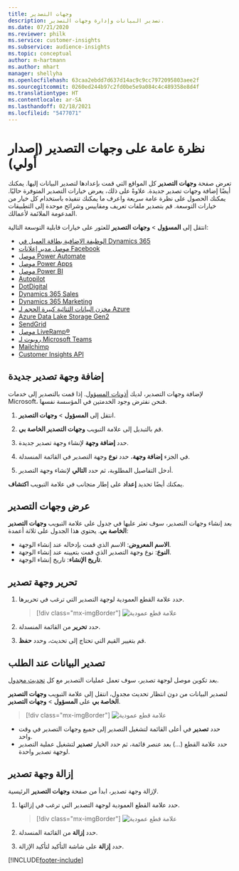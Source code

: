 ```yaml
---
title: وجهات التصدير
description: تصدير البيانات وإدارة وجهات التصدير.
ms.date: 07/21/2020
ms.reviewer: philk
ms.service: customer-insights
ms.subservice: audience-insights
ms.topic: conceptual
author: m-hartmann
ms.author: mhart
manager: shellyha
ms.openlocfilehash: 63caa2ebdd7d637d14ac9c9cc7972095803aee2f
ms.sourcegitcommit: 0260ed244b97c2fd0be5e9a084c4c489358e8d4f
ms.translationtype: HT
ms.contentlocale: ar-SA
ms.lasthandoff: 02/18/2021
ms.locfileid: "5477071"
---
```

# <a name="export-destinations-preview-overview"></a>نظرة عامة على وجهات التصدير (إصدار أولي)

تعرض صفحة **وجهات التصدير** كل المواقع التي قمت بإعدادها لتصدير البيانات إليها. يمكنك أيضًا إضافة وجهات تصدير جديدة. علاوةً على ذلك، يعرض خيارات التصدير المتوفرة حاليًا. يمكنك الحصول على نظرة عامة سريعة واعرف ما يمكنك تنفيذه باستخدام كل خيار من خيارات التوسعة. قم بتصدير ملفات تعريف ومقاييس وشرائح موحدة إلى التطبيقات المدعومة الملائمة لأعمالك.

انتقل إلى **المسؤول** > **وجهات التصدير** للعثور على خيارات قابلية التوسعة التالية:

- [الوظيفة الإضافية بطاقة العميل في Dynamics 365](customer-card-add-in.md)
- [موصل مدير إعلانات Facebook](export-facebook.md)
- [موصل Power Automate](export-power-automate.md)
- [موصل Power Apps](export-power-apps.md)
- [موصل Power BI](export-power-bi.md)
- [Autopilot](export-autopilot.md)
- [DotDigital](export-dotdigital.md)
- [Dynamics 365 Sales](export-dynamics365-sales.md)
- [Dynamics 365 Marketing](export-dynamics365-marketing.md)
- [مخزن البيانات الثنائية كبيرة الحجم لـ Azure](export-azure-blob-storage.md)
- [Azure Data Lake Storage Gen2](export-azure-data-lake-storage-gen2.md)
- [SendGrid](export-sendgrid.md)
- [موصل LiveRamp&reg;](export-liveramp.md)
- [روبوت لـ Microsoft Teams](export-teams-bot.md)
- [Mailchimp](export-mailchimp.md)
- [Customer Insights API](apis.md)

## <a name="add-a-new-export-destination"></a>إضافة وجهة تصدير جديدة

لإضافة وجهات التصدير، لديك [أذونات المسؤول](permissions.md). إذا قمت بالتصدير إلى خدمات Microsoft، فنحن نفترض وجود الخدمتين في المؤسسة نفسها.

1. انتقل إلى **المسؤول** > **وجهات التصدير**.

1. قم بالتبديل إلى علامة التبويب **وجهات التصدير الخاصة بي‬**.

1. حدد **إضافة وجهة** لإنشاء وجهة تصدير جديدة.

1. في الجزء **إضافة وجهة**، حدد **نوع** وجهة التصدير في القائمة المنسدلة.

1. أدخل التفاصيل المطلوبة، ثم حدد **التالي** لإنشاء وجهة التصدير.

يمكنك أيضًا تحديد **إعداد** على إطار متجانب في علامة التبويب **اكتشاف**.

## <a name="view-export-destinations"></a>عرض وجهات التصدير

بعد إنشاء وجهات التصدير، سوف تعثر عليها في جدول على علامة التبويب **وجهات التصدير الخاصة بي**. يحتوي هذا الجدول على ثلاثة أعمدة:

- **الاسم المعروض**: الاسم الذي قمت بإدخاله عند إنشاء الوجهة.
- **النوع**: نوع وجهة التصدير الذي قمت بتعيينه عند إنشاء الوجهة.
- **تاريخ الإنشاء**: تاريخ إنشاء الوجهة.

## <a name="edit-an-export-destination"></a>تحرير وجهة تصدير

1. حدد علامة القطع العمودية لوجهة التصدير التي ترغب في تحريرها.

   > [!div class="mx-imgBorder"]
   > ![علامة قطع عمودية](media/export-destinations-page-ellipsis.png "علامة قطع عمودية")

1. حدد **تحرير** من القائمة المنسدلة.

1. قم بتغيير القيم التي تحتاج إلى تحديث، وحدد **حفظ**.

## <a name="export-data-on-demand"></a>تصدير البيانات عند الطلب

بعد تكوين موصل لوجهة تصدير، سوف تعمل عمليات التصدير مع كل [تحديث مجدول](system.md#schedule-tab).

لتصدير البيانات من دون انتظار تحديث مجدول، انتقل إلى علامة التبويب **وجهات التصدير الخاصة بي** على **المسؤول** > **وجهات التصدير**.

> [!div class="mx-imgBorder"]
> ![علامة قطع عمودية](media/export-destinations-page-ellipsis.png "علامة قطع عمودية")

- حدد **تصدير** في أعلى القائمة لتشغيل التصدير إلى جميع وجهات التصدير في وقت واحد.
- حدد علامة القطع (...) بعد عنصر قائمة، ثم حدد الخيار **تصدير** لتشغيل عملية التصدير لوجهة تصدير واحدة.

## <a name="remove-an-export-destination"></a>إزالة وجهة تصدير

لإزالة وجهة تصدير، ابدأ من صفحة **وجهات التصدير** الرئيسية.

1. حدد علامة القطع العمودية لوجهة التصدير التي ترغب في إزالتها.

   > [!div class="mx-imgBorder"]
   > ![علامة قطع عمودية](media/export-destinations-page-ellipsis.png "علامة قطع عمودية")

2. حدد **إزالة** من القائمة المنسدلة.

3. حدد **إزالة** على شاشة التأكيد لتأكيد الإزالة.


[!INCLUDE[footer-include](../includes/footer-banner.md)]